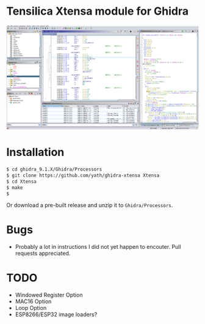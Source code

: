 # Tensilica Xtensa module for Ghidra

![Screenshot](/screenshot.png?raw=true)

# Installation

```
$ cd ghidra_9.1.X/Ghidra/Processors
$ git clone https://github.com/yath/ghidra-xtensa Xtensa
$ cd Xtensa
$ make
$
```

Or download a pre-built release and unzip it to `Ghidra/Processors`.

# Bugs

* Probably a lot in instructions I did not yet happen to encouter. Pull requests
  appreciated.

# TODO

* Windowed Register Option
* MAC16 Option
* Loop Option
* ESP8266/ESP32 image loaders?
